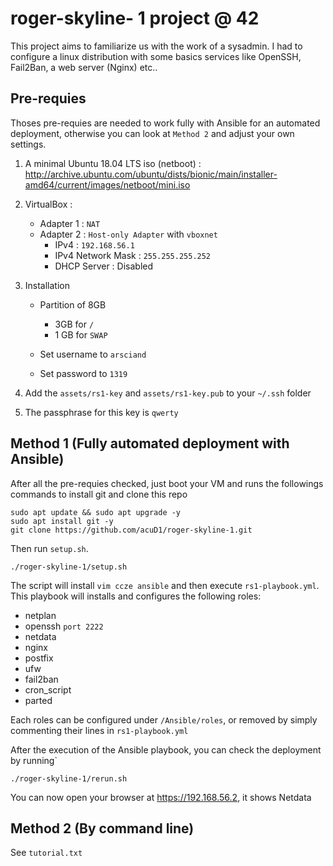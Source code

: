 # roger-skyline- 1 project @ 42

This project aims to familiarize us with the work of a sysadmin. I had to configure a linux distribution with some basics services like OpenSSH, Fail2Ban, a web server (Nginx) etc..

## Pre-requies

Thoses pre-requies are needed to work fully with Ansible for an automated deployment, otherwise you can look at ```Method 2``` and adjust your own settings.
1. A minimal Ubuntu 18.04 LTS iso (netboot) : <http://archive.ubuntu.com/ubuntu/dists/bionic/main/installer-amd64/current/images/netboot/mini.iso>

2. VirtualBox :
   - Adapter 1 : ```NAT```
   - Adapter 2 : ```Host-only Adapter``` with ```vboxnet```
     - IPv4 : ```192.168.56.1```
     - IPv4 Network Mask : ```255.255.255.252```
     - DHCP Server : Disabled

3. Installation
   - Partition of 8GB
     - 3GB for ```/```
     - 1 GB for ```SWAP```

   - Set username to ```arsciand```
   - Set password to ```1319```
4. Add the ```assets/rs1-key``` and ```assets/rs1-key.pub``` to your ```~/.ssh``` folder

5. The passphrase for this key is ```qwerty```

## Method 1 (Fully automated deployment with Ansible)

After all the pre-requies checked, just boot your VM and runs the followings commands to install git and clone this repo
```
sudo apt update && sudo apt upgrade -y
sudo apt install git -y
git clone https://github.com/acuD1/roger-skyline-1.git
```

Then run ```setup.sh```.
```
./roger-skyline-1/setup.sh
```

The script will install ```vim ccze ansible``` and then execute ```rs1-playbook.yml```. This playbook will installs and configures the following roles:

-	netplan
-	openssh ```port 2222```
-	netdata
-	nginx
-	postfix
-	ufw
-	fail2ban
-	cron_script
-	parted

Each roles can be configured under ```/Ansible/roles```, or removed by simply commenting their lines in ```rs1-playbook.yml```

After the execution of the Ansible playbook, you can check the deployment by running`
```
./roger-skyline-1/rerun.sh
```

You can now open your browser at https://192.168.56.2, it shows Netdata

## Method 2 (By command line)

See ```tutorial.txt```
